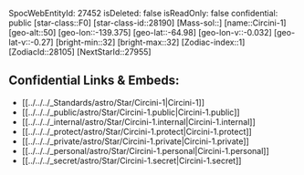 ﻿---
location:
- -64.98
- 139.375
- 50
tags:
- astro/Star
type: Star
---

SpocWebEntityId: 27452
isDeleted: false
isReadOnly: false
confidential: public
[star-class::F0]
[star-class-id::28190]
[Mass-sol::]
[name::Circini-1]
[geo-alt::50]
[geo-lon::-139.375]
[geo-lat::-64.98]
[geo-lon-v::-0.032]
[geo-lat-v::-0.27]
[bright-min::32]
[bright-max::32]
[Zodiac-index::1]
[ZodiacId::28105]
[NextStarId::27955]



## Confidential Links & Embeds: 
- [[../../../_Standards/astro/Star/Circini-1|Circini-1]] 
- [[../../../_public/astro/Star/Circini-1.public|Circini-1.public]] 
- [[../../../_internal/astro/Star/Circini-1.internal|Circini-1.internal]] 
- [[../../../_protect/astro/Star/Circini-1.protect|Circini-1.protect]] 
- [[../../../_private/astro/Star/Circini-1.private|Circini-1.private]] 
- [[../../../_personal/astro/Star/Circini-1.personal|Circini-1.personal]] 
- [[../../../_secret/astro/Star/Circini-1.secret|Circini-1.secret]]

